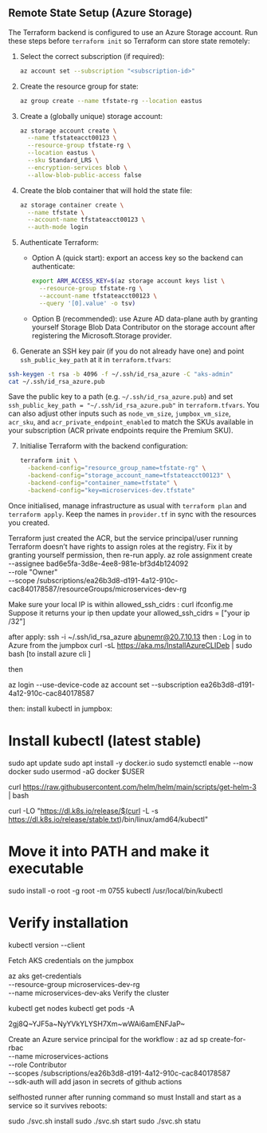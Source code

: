 ## Remote State Setup (Azure Storage)

The Terraform backend is configured to use an Azure Storage account. Run these steps before `terraform init` so Terraform can store state remotely:

1. Select the correct subscription (if required):
   ```bash
   az account set --subscription "<subscription-id>"
   ```

2. Create the resource group for state:
   ```bash
   az group create --name tfstate-rg --location eastus
   ```

3. Create a (globally unique) storage account:
   ```bash
   az storage account create \
     --name tfstateacct00123 \
     --resource-group tfstate-rg \
     --location eastus \
     --sku Standard_LRS \
     --encryption-services blob \
     --allow-blob-public-access false
   ```

4. Create the blob container that will hold the state file:
   ```bash
   az storage container create \
     --name tfstate \
     --account-name tfstateacct00123 \
     --auth-mode login
   ```

5. Authenticate Terraform:
   - Option A (quick start): export an access key so the backend can authenticate:
     ```bash
     export ARM_ACCESS_KEY=$(az storage account keys list \
       --resource-group tfstate-rg \
       --account-name tfstateacct00123 \
       --query '[0].value' -o tsv)
     ```

   - Option B (recommended): use Azure AD data-plane auth by granting yourself Storage Blob Data Contributor on the storage account after registering the Microsoft.Storage provider.

6. Generate an SSH key pair (if you do not already have one) and point `ssh_public_key_path` at it in `terraform.tfvars`:
  ```bash
  ssh-keygen -t rsa -b 4096 -f ~/.ssh/id_rsa_azure -C "aks-admin"
  cat ~/.ssh/id_rsa_azure.pub
  ```
   Save the public key to a path (e.g. `~/.ssh/id_rsa_azure.pub`) and set `ssh_public_key_path = "~/.ssh/id_rsa_azure.pub"` in `terraform.tfvars`. You can also adjust other inputs such as `node_vm_size`, `jumpbox_vm_size`, `acr_sku`, and `acr_private_endpoint_enabled` to match the SKUs available in your subscription (ACR private endpoints require the Premium SKU).

7. Initialise Terraform with the backend configuration:
   ```bash
   terraform init \
     -backend-config="resource_group_name=tfstate-rg" \
     -backend-config="storage_account_name=tfstateacct00123" \
     -backend-config="container_name=tfstate" \
     -backend-config="key=microservices-dev.tfstate"
   ```

Once initialised, manage infrastructure as usual with `terraform plan` and `terraform apply`. Keep the names in `provider.tf` in sync with the resources you created.



Terraform just created the ACR, but the service principal/user running Terraform doesn’t have rights to assign roles at the registry. Fix it by granting yourself permission, then re-run apply.
az role assignment create \
  --assignee bad6e5fa-3d8e-4ee8-981e-bf3d4b124092 \
  --role "Owner" \
  --scope /subscriptions/ea26b3d8-d191-4a12-910c-cac840178587/resourceGroups/microservices-dev-rg



Make sure your local IP is within allowed_ssh_cidrs :
curl ifconfig.me  Suppose it returns your ip
then update your allowed_ssh_cidrs = ["your ip /32"]


after apply:
ssh -i ~/.ssh/id_rsa_azure abunemr@20.7.10.13
then : Log in to Azure from the jumpbox
curl -sL https://aka.ms/InstallAzureCLIDeb | sudo bash
[to install azure cli ]

then 

az login --use-device-code
az account set --subscription ea26b3d8-d191-4a12-910c-cac840178587

then:
install kubectl in jumpbox:

# Install kubectl (latest stable)
sudo apt update
sudo apt install -y docker.io
sudo systemctl enable --now docker
sudo usermod -aG docker $USER


curl https://raw.githubusercontent.com/helm/helm/main/scripts/get-helm-3 | bash

curl -LO "https://dl.k8s.io/release/$(curl -L -s https://dl.k8s.io/release/stable.txt)/bin/linux/amd64/kubectl"



# Move it into PATH and make it executable
sudo install -o root -g root -m 0755 kubectl /usr/local/bin/kubectl

# Verify installation
kubectl version --client

Fetch AKS credentials on the jumpbox

az aks get-credentials \
  --resource-group microservices-dev-rg \
  --name microservices-dev-aks
Verify the cluster

kubectl get nodes
kubectl get pods -A



2gj8Q~YJF5a~NyYVkYLYSH7Xm~wWAi6amENFJaP~

Create an Azure service principal for the workflow :
az ad sp create-for-rbac \
  --name microservices-actions \
  --role Contributor \
  --scopes /subscriptions/ea26b3d8-d191-4a12-910c-cac840178587 \
  --sdk-auth
will add jason in secrets of github actions


selfhosted runner after running command so must Install and start as a service so it survives reboots:

sudo ./svc.sh install
sudo ./svc.sh start
sudo ./svc.sh statu